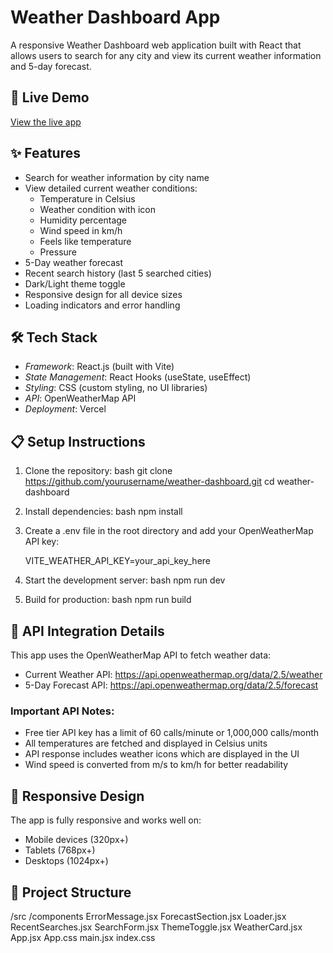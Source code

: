 # Weather Dashboard App

A responsive Weather Dashboard web application built with React that allows users to search for any city and view its current weather information and 5-day forecast.

## 🚀 Live Demo

[View the live app](https://weather-dashboard-three-beige.vercel.app/)

## ✨ Features

- Search for weather information by city name
- View detailed current weather conditions:
  - Temperature in Celsius
  - Weather condition with icon
  - Humidity percentage
  - Wind speed in km/h
  - Feels like temperature
  - Pressure
- 5-Day weather forecast
- Recent search history (last 5 searched cities)
- Dark/Light theme toggle
- Responsive design for all device sizes
- Loading indicators and error handling

## 🛠 Tech Stack

- *Framework*: React.js (built with Vite)
- *State Management*: React Hooks (useState, useEffect)
- *Styling*: CSS (custom styling, no UI libraries)
- *API*: OpenWeatherMap API
- *Deployment*: Vercel

## 📋 Setup Instructions

1. Clone the repository:
   bash
   git clone https://github.com/yourusername/weather-dashboard.git
   cd weather-dashboard
   

2. Install dependencies:
   bash
   npm install
   

3. Create a .env file in the root directory and add your OpenWeatherMap API key:
   
   VITE_WEATHER_API_KEY=your_api_key_here
   

4. Start the development server:
   bash
   npm run dev
   

5. Build for production:
   bash
   npm run build
   

## 🔌 API Integration Details

This app uses the OpenWeatherMap API to fetch weather data:

- Current Weather API: https://api.openweathermap.org/data/2.5/weather
- 5-Day Forecast API: https://api.openweathermap.org/data/2.5/forecast

### Important API Notes:

- Free tier API key has a limit of 60 calls/minute or 1,000,000 calls/month
- All temperatures are fetched and displayed in Celsius units
- API response includes weather icons which are displayed in the UI
- Wind speed is converted from m/s to km/h for better readability

## 📱 Responsive Design

The app is fully responsive and works well on:
- Mobile devices (320px+)
- Tablets (768px+)
- Desktops (1024px+)

## 🧪 Project Structure


/src
  /components
    ErrorMessage.jsx
    ForecastSection.jsx
    Loader.jsx
    RecentSearches.jsx
    SearchForm.jsx
    ThemeToggle.jsx
    WeatherCard.jsx
  App.jsx
  App.css
  main.jsx
  index.css



